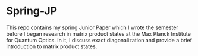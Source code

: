 # Spring-JP
This repo contains my spring Junior Paper which I wrote the semester before I began research in matrix product states at the Max Planck Institute for Quantum Optics. In it, I discuss exact diagonalization and provide a brief introduction to matrix product states.
